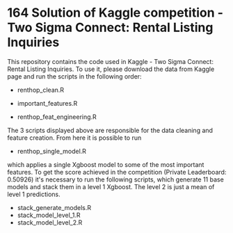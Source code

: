# 164 Solution of Kaggle competition - Two Sigma Connect: Rental Listing Inquiries

This repository contains the code used in Kaggle - Two Sigma Connect: Rental Listing Inquiries.
To use it, please download the data from Kaggle page and run the scripts in the following order:

- renthop_clean.R
- important_features.R

- renthop_feat_engineering.R

The 3 scripts displayed above are responsible for the data cleaning and feature creation.
From here it is possible to run

- renthop_single_model.R

which applies a single Xgboost model to some of the most important features.
To get the score achieved in the competition (Private Leaderboard: 0.50926) it's necessary to run the following scripts, which generate 11 base models and stack them in a level 1 Xgboost. The level 2 is just a mean of level 1 predictions.

- stack_generate_models.R
- stack_model_level_1.R
- stack_model_level_2.R
